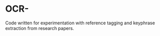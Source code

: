 # OCR-
Code written for experimentation with reference tagging and keyphrase extraction from research papers.
